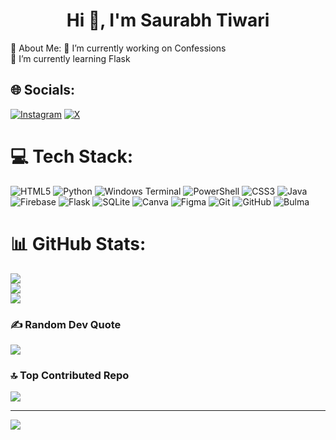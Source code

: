 <h1 align="center">Hi 👋, I'm Saurabh Tiwari</h1>
💫 About Me:
🔭 I’m currently working on Confessions<br>🌱 I’m currently learning Flask


## 🌐 Socials:
[![Instagram](https://img.shields.io/badge/Instagram-%23E4405F.svg?logo=Instagram&logoColor=white)](https://instagram.com/saurabhcodesawfully) [![X](https://img.shields.io/badge/X-black.svg?logo=X&logoColor=white)](https://x.com/aurabhcodes01) 

# 💻 Tech Stack:
![HTML5](https://img.shields.io/badge/html5-%23E34F26.svg?style=for-the-badge&logo=html5&logoColor=white) ![Python](https://img.shields.io/badge/python-3670A0?style=for-the-badge&logo=python&logoColor=ffdd54) ![Windows Terminal](https://img.shields.io/badge/Windows%20Terminal-%234D4D4D.svg?style=for-the-badge&logo=windows-terminal&logoColor=white) ![PowerShell](https://img.shields.io/badge/PowerShell-%235391FE.svg?style=for-the-badge&logo=powershell&logoColor=white) ![CSS3](https://img.shields.io/badge/css3-%231572B6.svg?style=for-the-badge&logo=css3&logoColor=white) ![Java](https://img.shields.io/badge/java-%23ED8B00.svg?style=for-the-badge&logo=openjdk&logoColor=white) ![Firebase](https://img.shields.io/badge/firebase-%23039BE5.svg?style=for-the-badge&logo=firebase) ![Flask](https://img.shields.io/badge/flask-%23000.svg?style=for-the-badge&logo=flask&logoColor=white) ![SQLite](https://img.shields.io/badge/sqlite-%2307405e.svg?style=for-the-badge&logo=sqlite&logoColor=white) ![Canva](https://img.shields.io/badge/Canva-%2300C4CC.svg?style=for-the-badge&logo=Canva&logoColor=white) ![Figma](https://img.shields.io/badge/figma-%23F24E1E.svg?style=for-the-badge&logo=figma&logoColor=white) ![Git](https://img.shields.io/badge/git-%23F05033.svg?style=for-the-badge&logo=git&logoColor=white) ![GitHub](https://img.shields.io/badge/github-%23121011.svg?style=for-the-badge&logo=github&logoColor=white) ![Bulma](https://img.shields.io/badge/bulma-00D0B1?style=for-the-badge&logo=bulma&logoColor=white)
# 📊 GitHub Stats:
![](https://github-readme-stats.vercel.app/api?username=Rexaintreal&theme=dark&hide_border=false&include_all_commits=false&count_private=false)<br/>
![](https://github-readme-streak-stats.herokuapp.com/?user=Rexaintreal&theme=dark&hide_border=false)<br/>
![](https://github-readme-stats.vercel.app/api/top-langs/?username=Rexaintreal&theme=dark&hide_border=false&include_all_commits=false&count_private=false&layout=compact)

### ✍️ Random Dev Quote
![](https://quotes-github-readme.vercel.app/api?type=vetical&theme=dark)

### 🔝 Top Contributed Repo
![](https://github-contributor-stats.vercel.app/api?username=Rexaintreal&limit=5&theme=dark&combine_all_yearly_contributions=true)

---
[![](https://visitcount.itsvg.in/api?id=Rexaintreal&icon=0&color=1)](https://visitcount.itsvg.in)
